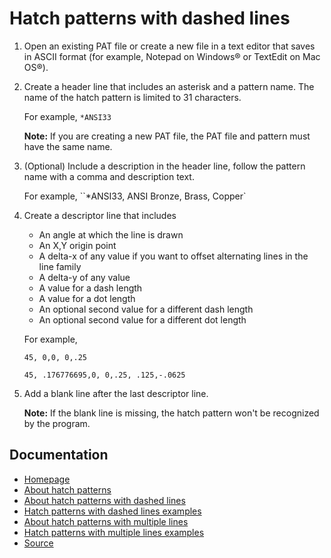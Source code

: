 # Hatch patterns with dashed lines
1. Open an existing PAT file or create a new file in a text editor that saves in ASCII format (for example, Notepad on Windows® or TextEdit on Mac OS®).
2. Create a header line that includes an asterisk and a pattern name. The name of the hatch pattern is limited to 31 characters.

	For example, `*ANSI33`
	
	**Note:** If you are creating a new PAT file, the PAT file and pattern must have the same name.
3. (Optional) Include a description in the header line, follow the pattern name with a comma and description text.

	For example, ``*ANSI33, ANSI Bronze, Brass, Copper`
4. Create a descriptor line that includes
	- An angle at which the line is drawn
	- An X,Y origin point
	- A delta-x of any value if you want to offset alternating lines in the line family
	- A delta-y of any value
	- A value for a dash length
	- A value for a dot length
	- An optional second value for a different dash length
	- An optional second value for a different dot length

	For example,

	`45, 0,0, 0,.25`

	`45, .176776695,0, 0,.25, .125,-.0625`
	
5. Add a blank line after the last descriptor line.

    **Note:** If the blank line is missing, the hatch pattern won't be recognized by the program.
## Documentation

- [Homepage](../README.md)
- [About hatch patterns](about.md)
- [About hatch patterns with dashed lines](dashed-lines-about.md)
- [Hatch patterns with dashed lines examples](dashed-lines-examples.md)
- [About hatch patterns with multiple lines](multiple-lines-about.md)
- [Hatch patterns with multiple lines examples](multiple-lines-examples.md)
- [Source](https://help.autodesk.com/cloudhelp/2019/ENU/AutoCAD-LT/files/GUID-67150A48-FF70-4CC7-8C6E-21DEF6838C82.htm)